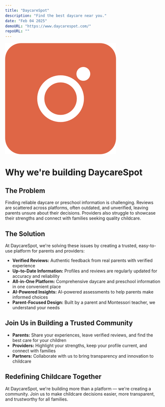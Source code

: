 ```yaml
---
title: "DaycareSpot"
description: "Find the best daycare near you."
date: "Feb 04 2025"
demoURL: "https://www.daycarespot.com/"
repoURL: ""
---
```


![DaycareSpot](logo.png)

# Why we're building DaycareSpot

## The Problem

Finding reliable daycare or preschool information is challenging. Reviews are scattered across platforms, often outdated, and unverified, leaving parents unsure about their decisions. Providers also struggle to showcase their strengths and connect with families seeking quality childcare.

## The Solution

At DaycareSpot, we're solving these issues by creating a trusted, easy-to-use platform for parents and providers:

- **Verified Reviews:** Authentic feedback from real parents with verified experience
- **Up-to-Date Information:** Profiles and reviews are regularly updated for accuracy and reliability
- **All-in-One Platform:** Comprehensive daycare and preschool information in one convenient place
- **AI-Powered Insights:** AI-powered assessments to help parents make informed choices
- **Parent-Focused Design:** Built by a parent and Montessori teacher, we understand your needs

## Join Us in Building a Trusted Community

- **Parents:** Share your experiences, leave verified reviews, and find the best care for your children
- **Providers:** Highlight your strengths, keep your profile current, and connect with families
- **Partners:** Collaborate with us to bring transparency and innovation to childcare

## Redefining Childcare Together

At DaycareSpot, we're building more than a platform — we're creating a community. Join us to make childcare decisions easier, more transparent, and trustworthy for all families.